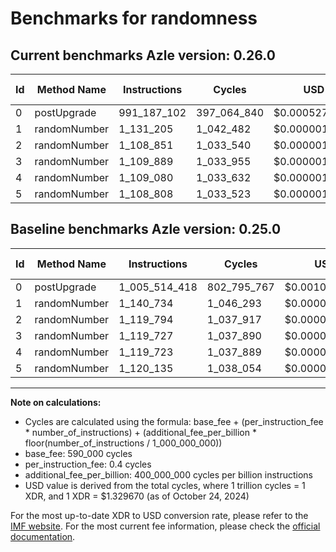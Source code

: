 # Benchmarks for randomness

## Current benchmarks Azle version: 0.26.0

| Id  | Method Name  | Instructions | Cycles      | USD           | USD/Million Calls | Change                                 |
| --- | ------------ | ------------ | ----------- | ------------- | ----------------- | -------------------------------------- |
| 0   | postUpgrade  | 991_187_102  | 397_064_840 | $0.0005279652 | $527.96           | <font color="green">-14_327_316</font> |
| 1   | randomNumber | 1_131_205    | 1_042_482   | $0.0000013862 | $1.38             | <font color="green">-9_529</font>      |
| 2   | randomNumber | 1_108_851    | 1_033_540   | $0.0000013743 | $1.37             | <font color="green">-10_943</font>     |
| 3   | randomNumber | 1_109_889    | 1_033_955   | $0.0000013748 | $1.37             | <font color="green">-9_838</font>      |
| 4   | randomNumber | 1_109_080    | 1_033_632   | $0.0000013744 | $1.37             | <font color="green">-10_643</font>     |
| 5   | randomNumber | 1_108_808    | 1_033_523   | $0.0000013742 | $1.37             | <font color="green">-11_327</font>     |

## Baseline benchmarks Azle version: 0.25.0

| Id  | Method Name  | Instructions  | Cycles      | USD           | USD/Million Calls |
| --- | ------------ | ------------- | ----------- | ------------- | ----------------- |
| 0   | postUpgrade  | 1_005_514_418 | 802_795_767 | $0.0010674534 | $1_067.45         |
| 1   | randomNumber | 1_140_734     | 1_046_293   | $0.0000013912 | $1.39             |
| 2   | randomNumber | 1_119_794     | 1_037_917   | $0.0000013801 | $1.38             |
| 3   | randomNumber | 1_119_727     | 1_037_890   | $0.0000013801 | $1.38             |
| 4   | randomNumber | 1_119_723     | 1_037_889   | $0.0000013800 | $1.38             |
| 5   | randomNumber | 1_120_135     | 1_038_054   | $0.0000013803 | $1.38             |

---

**Note on calculations:**

- Cycles are calculated using the formula: base_fee + (per_instruction_fee \* number_of_instructions) + (additional_fee_per_billion \* floor(number_of_instructions / 1_000_000_000))
- base_fee: 590_000 cycles
- per_instruction_fee: 0.4 cycles
- additional_fee_per_billion: 400_000_000 cycles per billion instructions
- USD value is derived from the total cycles, where 1 trillion cycles = 1 XDR, and 1 XDR = $1.329670 (as of October 24, 2024)

For the most up-to-date XDR to USD conversion rate, please refer to the [IMF website](https://www.imf.org/external/np/fin/data/rms_sdrv.aspx).
For the most current fee information, please check the [official documentation](https://internetcomputer.org/docs/current/developer-docs/gas-cost#execution).
